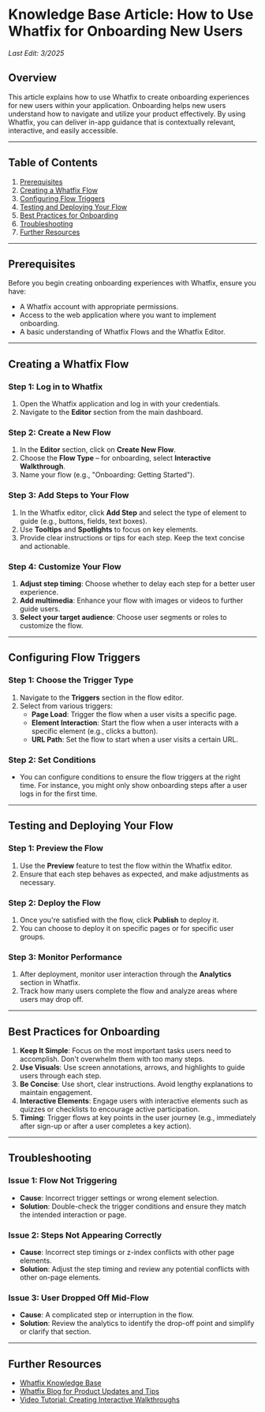 # Knowledge Base Article: How to Use Whatfix for Onboarding New Users

_Last Edit: 3/2025_

## Overview
This article explains how to use Whatfix to create onboarding experiences for new users within your application. Onboarding helps new users understand how to navigate and utilize your product effectively. By using Whatfix, you can deliver in-app guidance that is contextually relevant, interactive, and easily accessible.

---

## Table of Contents
1. [Prerequisites](#prerequisites)
2. [Creating a Whatfix Flow](#creating-a-whatfix-flow)
3. [Configuring Flow Triggers](#configuring-flow-triggers)
4. [Testing and Deploying Your Flow](#testing-and-deploying-your-flow)
5. [Best Practices for Onboarding](#best-practices-for-onboarding)
6. [Troubleshooting](#troubleshooting)
7. [Further Resources](#further-resources)

---

## Prerequisites
Before you begin creating onboarding experiences with Whatfix, ensure you have:
- A Whatfix account with appropriate permissions.
- Access to the web application where you want to implement onboarding.
- A basic understanding of Whatfix Flows and the Whatfix Editor.

---

## Creating a Whatfix Flow

### Step 1: Log in to Whatfix
1. Open the Whatfix application and log in with your credentials.
2. Navigate to the **Editor** section from the main dashboard.

### Step 2: Create a New Flow
1. In the **Editor** section, click on **Create New Flow**.
2. Choose the **Flow Type** – for onboarding, select **Interactive Walkthrough**.
3. Name your flow (e.g., "Onboarding: Getting Started").

### Step 3: Add Steps to Your Flow
1. In the Whatfix editor, click **Add Step** and select the type of element to guide (e.g., buttons, fields, text boxes).
2. Use **Tooltips** and **Spotlights** to focus on key elements.
3. Provide clear instructions or tips for each step. Keep the text concise and actionable.

### Step 4: Customize Your Flow
1. **Adjust step timing**: Choose whether to delay each step for a better user experience.
2. **Add multimedia**: Enhance your flow with images or videos to further guide users.
3. **Select your target audience**: Choose user segments or roles to customize the flow.

---

## Configuring Flow Triggers

### Step 1: Choose the Trigger Type
1. Navigate to the **Triggers** section in the flow editor.
2. Select from various triggers:
   - **Page Load**: Trigger the flow when a user visits a specific page.
   - **Element Interaction**: Start the flow when a user interacts with a specific element (e.g., clicks a button).
   - **URL Path**: Set the flow to start when a user visits a certain URL.

### Step 2: Set Conditions
- You can configure conditions to ensure the flow triggers at the right time. For instance, you might only show onboarding steps after a user logs in for the first time.

---

## Testing and Deploying Your Flow

### Step 1: Preview the Flow
1. Use the **Preview** feature to test the flow within the Whatfix editor.
2. Ensure that each step behaves as expected, and make adjustments as necessary.

### Step 2: Deploy the Flow
1. Once you're satisfied with the flow, click **Publish** to deploy it.
2. You can choose to deploy it on specific pages or for specific user groups.

### Step 3: Monitor Performance
1. After deployment, monitor user interaction through the **Analytics** section in Whatfix.
2. Track how many users complete the flow and analyze areas where users may drop off.

---

## Best Practices for Onboarding

1. **Keep It Simple**: Focus on the most important tasks users need to accomplish. Don't overwhelm them with too many steps.
2. **Use Visuals**: Use screen annotations, arrows, and highlights to guide users through each step.
3. **Be Concise**: Use short, clear instructions. Avoid lengthy explanations to maintain engagement.
4. **Interactive Elements**: Engage users with interactive elements such as quizzes or checklists to encourage active participation.
5. **Timing**: Trigger flows at key points in the user journey (e.g., immediately after sign-up or after a user completes a key action).

---

## Troubleshooting

### Issue 1: Flow Not Triggering
- **Cause**: Incorrect trigger settings or wrong element selection.
- **Solution**: Double-check the trigger conditions and ensure they match the intended interaction or page.

### Issue 2: Steps Not Appearing Correctly
- **Cause**: Incorrect step timings or z-index conflicts with other page elements.
- **Solution**: Adjust the step timing and review any potential conflicts with other on-page elements.

### Issue 3: User Dropped Off Mid-Flow
- **Cause**: A complicated step or interruption in the flow.
- **Solution**: Review the analytics to identify the drop-off point and simplify or clarify that section.

---

## Further Resources
- [Whatfix Knowledge Base](https://help.whatfix.com/)
- [Whatfix Blog for Product Updates and Tips](https://www.whatfix.com/blog/)
- [Video Tutorial: Creating Interactive Walkthroughs](link)
